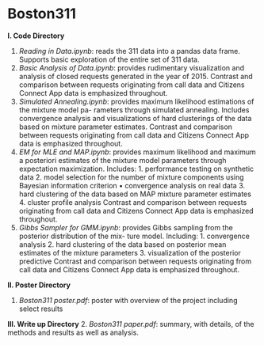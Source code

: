 # Boston311

<b>I. Code Directory</b>
  1. <i>Reading in Data.ipynb</i>: reads the 311 data into a pandas data frame. Supports basic exploration of the entire set of 311 data.
  2. <i>Basic Analysis of Data.ipynb</i>: provides rudimentary visualization and analysis of closed requests generated in the year of 2015. Contrast and comparison between requests originating from call data and Citizens Connect App data is emphasized throughout.
  3. <i>Simulated Annealing.ipynb</i>: provides maximum likelihood estimations of the mixture model pa- rameters through simulated annealing. Includes convergence analysis and visualizations of hard clusterings of the data based on mixture parameter estimates. Contrast and comparison between requests originating from call data and Citizens Connect App data is emphasized throughout.
  4. <i>EM for MLE and MAP.ipynb</i>: provides maximum likelihood and maximum a posteriori estimates of the mixture model parameters through expectation maximization. Includes:
    1. performance testing on synthetic data
    2. model selection for the number of mixture components using Bayesian information criterion • convergence analysis on real data
    3. hard clustering of the data based on MAP mixture parameter estimates
    4. cluster profile analysis
  Contrast and comparison between requests originating from call data and Citizens Connect App data is emphasized throughout.
  5. <i>Gibbs Sampler for GMM.ipynb</i>: provides Gibbs sampling from the posterior distribution of the mix- ture model. Including:
    1. convergence analysis
    2. hard clustering of the data based on posterior mean estimates of the mixture parameters
    3. visualization of the posterior predictive
  Contrast and comparison between requests originating from call data and Citizens Connect App data is emphasized throughout.

<b>II. Poster Directory</b>
  1. <i>Boston311 poster.pdf</i>: poster with overview of the project including select results

<b>III. Write up Directory</b>
  2. <i>Boston311 paper.pdf</i>: summary, with details, of the methods and results as well as analysis.
